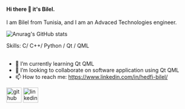 #### Hi there 👋 it's Bilel.

I am Bilel from Tunisia, and I am an Advaced Technologies engineer.


![Anurag's GitHub stats](https://github-readme-stats.vercel.app/api?username=HEDFI-Bilel&show_icons=true&theme=dark)
<!--
**HEDFI-Bilel/HEDFI-Bilel** is a ✨ _special_ ✨ repository because its `README.md` (this file) appears on your GitHub profile.

Here are some ideas to get you started:

- 🔭 I’m currently working on ...
- 🌱 I’m currently learning ...
- 👯 I’m looking to collaborate on ...
- 🤔 I’m looking for help with ...
- 💬 Ask me about ...
- 📫 How to reach me: ...
- 😄 Pronouns: ...
- ⚡ Fun fact: ...
-->


Skills: C/ C++/ Python / Qt / QML
<br> 
</br>
- 🌱 I’m currently learning Qt QML  
- 👯 I’m looking to collaborate on software application using Qt QML 
- 📫 How to reach me: https://www.linkedin.com/in/hedfi-bilel/ 


[<img src='https://cdn.jsdelivr.net/npm/simple-icons@3.0.1/icons/github.svg' alt='github' height='40'>](https://github.com/https://github.com/HEDFI-Bilel)  [<img src='https://cdn.jsdelivr.net/npm/simple-icons@3.0.1/icons/linkedin.svg' alt='linkedin' height='40'>](https://www.linkedin.com/in/https://www.linkedin.com/in/hedfi-bilel//)  
<!--
[![trophy](https://github-profile-trophy.vercel.app/?username=https://github.com/HEDFI-Bilel/HEDFI-Bilel)](https://github.com/HEDFI-Bilel/github-profile-trophy)

[![Top Langs](https://github-readme-stats.vercel.app/api/top-langs/?username=https://github.com/HEDFI-Bilel/HEDFI-Bilel)](https://github.com/HEDFI-Bilel/github-readme-stats)

![GitHub stats](https://github-readme-stats.vercel.app/api?username=https://github.com/HEDFI-Bilel/HEDFI-Bilel&show_icons=true&count_private=true)  

![GitHub Activity Graph](https://activity-graph.herokuapp.com/graph?username=https://github.com/HEDFI-Bilel/HEDFI-Bilel)  

![Profile views](https://gpvc.arturio.dev/https://github.com/HEDFI-Bilel/HEDFI-Bilel)  
-->
